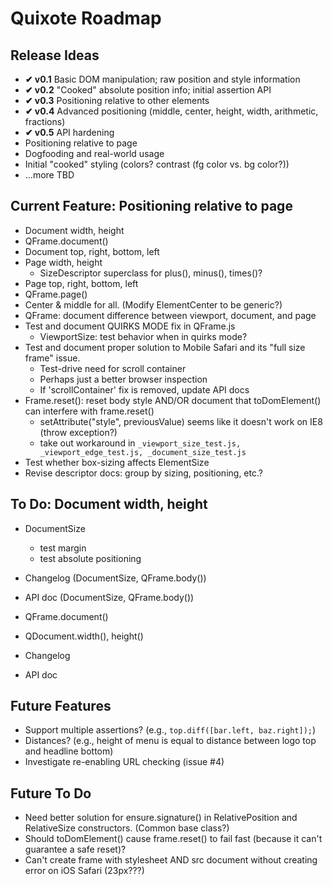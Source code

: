 # Quixote Roadmap

## Release Ideas

* **✔ v0.1** Basic DOM manipulation; raw position and style information
* **✔ v0.2** "Cooked" absolute position info; initial assertion API
* **✔ v0.3** Positioning relative to other elements
* **✔ v0.4** Advanced positioning (middle, center, height, width, arithmetic, fractions)
* **✔ v0.5** API hardening
* Positioning relative to page
* Dogfooding and real-world usage
* Initial "cooked" styling (colors? contrast (fg color vs. bg color?))
* ...more TBD


## Current Feature: Positioning relative to page

* Document width, height
* QFrame.document()
* Document top, right, bottom, left
* Page width, height
  * SizeDescriptor superclass for plus(), minus(), times()?
* Page top, right, bottom, left
* QFrame.page()
* Center & middle for all. (Modify ElementCenter to be generic?)
* QFrame: document difference between viewport, document, and page
* Test and document QUIRKS MODE fix in QFrame.js
  * ViewportSize: test behavior when in quirks mode?
* Test and document proper solution to Mobile Safari and its "full size frame" issue.
  * Test-drive need for scroll container
  * Perhaps just a better browser inspection
  * If 'scrollContainer' fix is removed, update API docs
* Frame.reset(): reset body style AND/OR document that toDomElement() can interfere with frame.reset()
  * setAttribute("style", previousValue) seems like it doesn't work on IE8 (throw exception?)
  * take out workaround in `_viewport_size_test.js, _viewport_edge_test.js, _document_size_test.js`
* Test whether box-sizing affects ElementSize
* Revise descriptor docs: group by sizing, positioning, etc.?


## To Do: Document width, height

* DocumentSize
  * test margin
  * test absolute positioning
* Changelog (DocumentSize, QFrame.body())
* API doc (DocumentSize, QFrame.body())

* QFrame.document()
* QDocument.width(), height()
* Changelog
* API doc

## Future Features

* Support multiple assertions? (e.g., `top.diff([bar.left, baz.right]);`)
* Distances? (e.g., height of menu is equal to distance between logo top and headline bottom)
* Investigate re-enabling URL checking (issue #4)


## Future To Do

* Need better solution for ensure.signature() in RelativePosition and RelativeSize constructors. (Common base class?)
* Should toDomElement() cause frame.reset() to fail fast (because it can't guarantee a safe reset)?
* Can't create frame with stylesheet AND src document without creating error on iOS Safari (23px???)